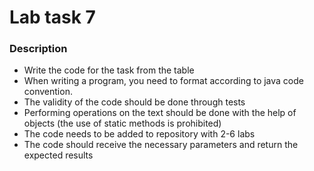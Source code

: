 
# Lab task 7
### Description
- Write the code for the task from the table
- When writing a program, you need to format according to java code convention.
- The validity of the code should be done through tests
- Performing operations on the text should be done with the help of objects (the use of static methods is prohibited)
- The code needs to be added to repository with 2-6 labs
- The code should receive the necessary parameters and return the expected results